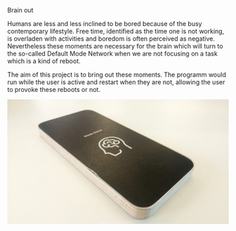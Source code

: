 Brain out

Humans are less and less inclined to be bored because of the busy contemporary lifestyle. Free time, identified as the time one is not working, is overladen with activities and boredom is often perceived as negative.
Nevertheless these moments are necessary for the brain which will turn to the so-called Default Mode Network when we are not focusing on a task which is a kind of reboot.

The aim of this project is to bring out these moments. The programm would run while the user is active and restart 
when they are not, allowing the user to provoke these reboots or not.

![Pitch2](images/ObjetModeEnnui.jpeg)